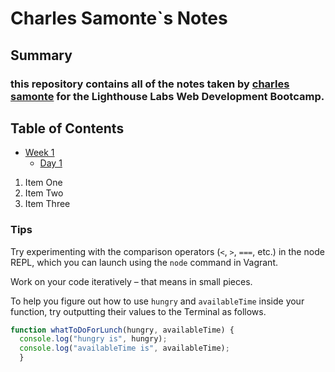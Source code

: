 # Charles Samonte`s Notes
## Summary
### this repository contains all of the notes taken by [charles samonte](https://github.com/Sebas024/lighthouse-web-notes.git) for the Lighthouse Labs Web Development Bootcamp.

## Table of Contents
* [Week 1](/Week_1)
  * [Day 1](/Week_1/Day_1)
1. Item One
2. Item Two
3. Item Three

### Tips

Try experimenting with the comparison operators (`<`, `>`, `===`, etc.) in the node REPL, which you can launch using the `node` command in Vagrant.

Work on your code iteratively – that means in small pieces. 

To help you figure out how to use `hungry` and `availableTime` inside your function, try outputting their values to the Terminal as follows.

```javascript
function whatToDoForLunch(hungry, availableTime) {
  console.log("hungry is", hungry);
  console.log("availableTime is", availableTime);
  }
  ```
